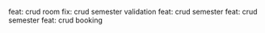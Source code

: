 feat: crud room
fix: crud semester validation
feat: crud semester
feat: crud semester
feat: crud booking
